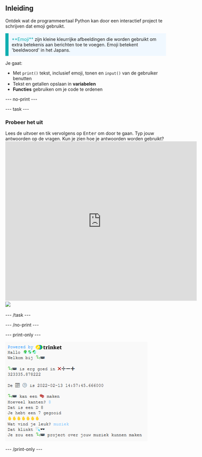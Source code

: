 ## Inleiding

Ontdek wat de programmeertaal Python kan door een interactief project te schrijven dat emoji gebruikt.

<p style="border-left: solid; border-width:10px; border-color: #0faeb0; background-color: aliceblue; padding: 10px;">
<span style="color: #0faeb0">**Emoji**</span> zijn kleine kleurrijke afbeeldingen die worden gebruikt om extra betekenis aan berichten toe te voegen. Emoji betekent 'beeldwoord' in het Japans.
</p>

Je gaat:
+ Met `print()` tekst, inclusief emoji, tonen en `input()` van de gebruiker benutten
+ Tekst en getallen opslaan in **variabelen**
+ **Functies** gebruiken om je code te ordenen

--- no-print ---

--- task ---

### Probeer het uit
<div style="display: flex; flex-wrap: wrap">
<div style="flex-basis: 175px; flex-grow: 1">  
Lees de uitvoer en tik vervolgens op <kbd>Enter</kbd> om door te gaan. 
Typ jouw antwoorden op de vragen. Kun je zien hoe je antwoorden worden gebruikt?
</div>
<div class="trinket">
  <iframe src="https://trinket.io/embed/python/e8b24c1279?outputOnly=true&start=result" width="600" height="500" frameborder="0" marginwidth="0" marginheight="0" allowfullscreen>
  </iframe>
  <img src="images/hello-final.png">
</div>
</div>

--- /task ---

--- /no-print ---

--- print-only ---

![Voltooid project](images/showcase_static.png)

--- /print-only ---
